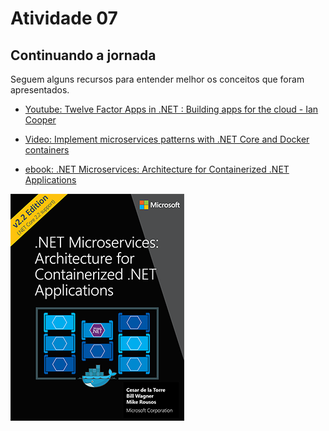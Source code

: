 # Atividade 07

## Continuando a jornada

Seguem alguns recursos para entender melhor os conceitos que foram apresentados.

- [Youtube: Twelve Factor Apps in .NET : Building apps for the cloud - Ian Cooper](https://youtu.be/GzYkO6cJ1DA)

- [Video: Implement microservices patterns with .NET Core and Docker containers](https://channel9.msdn.com/events/Ignite/Microsoft-Ignite-Orlando-2017/BRK3317)

- [ebook: .NET Microservices: Architecture for Containerized .NET Applications](https://docs.microsoft.com/en-us/dotnet/architecture/microservices/index)

![ebook .NET Microservices](imagens/cover-small.png)